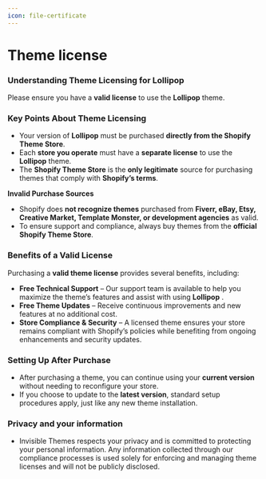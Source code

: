 ```yaml
---
icon: file-certificate
---
```


# Theme license

### **Understanding Theme Licensing for** Lollipop&#x20;

Please ensure you have a **valid license** to use the **Lollipop** theme.

### **Key Points About Theme Licensing**

* Your version of **Lollipop** must be purchased **directly from the Shopify Theme Store**.
* Each **store you operate** must have a **separate license** to use the **Lollipop** theme.
* The **Shopify Theme Store** is the **only legitimate** source for purchasing themes that comply with **Shopify’s terms**.

**Invalid Purchase Sources**

* Shopify does **not recognize themes** purchased from **Fiverr, eBay, Etsy, Creative Market, Template Monster, or development agencies** as valid.
* To ensure support and compliance, always buy themes from the **official Shopify Theme Store**.

### **Benefits of a Valid License**

Purchasing a **valid theme license** provides several benefits, including:

* **Free Technical Support** – Our support team is available to help you maximize the theme’s features and assist with using **Lollipop** .
* **Free Theme Updates** – Receive continuous improvements and new features at no additional cost.
* **Store Compliance & Security** – A licensed theme ensures your store remains compliant with Shopify’s policies while benefiting from ongoing enhancements and security updates.

### **Setting Up After Purchase**

* After purchasing a theme, you can continue using your **current version** without needing to reconfigure your store.
* If you choose to update to the **latest version**, standard setup procedures apply, just like any new theme installation.

### Privacy and your information <a href="#privacy-and-your-information" id="privacy-and-your-information"></a>

* Invisible Themes respects your privacy and is committed to protecting your personal information. Any information collected through our compliance processes is used solely for enforcing and managing theme licenses and will not be publicly disclosed.
